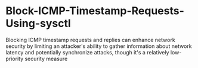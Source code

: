 # Block-ICMP-Timestamp-Requests-Using-sysctl
Blocking ICMP timestamp requests and replies can enhance network security
by limiting an attacker's ability to gather information about network latency and potentially synchronize attacks,
though it's a relatively low-priority security measure
